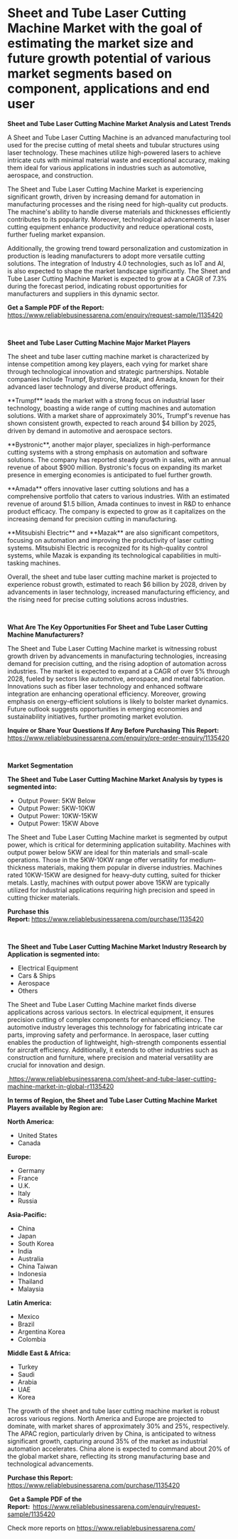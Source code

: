 <p><h1>Sheet and Tube Laser Cutting Machine Market with the goal of estimating the market size and future growth potential of various market segments based on component, applications and end user</h1></p><p><strong>Sheet and Tube Laser Cutting Machine Market Analysis and Latest Trends</strong></p>
<p><p>A Sheet and Tube Laser Cutting Machine is an advanced manufacturing tool used for the precise cutting of metal sheets and tubular structures using laser technology. These machines utilize high-powered lasers to achieve intricate cuts with minimal material waste and exceptional accuracy, making them ideal for various applications in industries such as automotive, aerospace, and construction.</p><p>The Sheet and Tube Laser Cutting Machine Market is experiencing significant growth, driven by increasing demand for automation in manufacturing processes and the rising need for high-quality cut products. The machine's ability to handle diverse materials and thicknesses efficiently contributes to its popularity. Moreover, technological advancements in laser cutting equipment enhance productivity and reduce operational costs, further fueling market expansion.</p><p>Additionally, the growing trend toward personalization and customization in production is leading manufacturers to adopt more versatile cutting solutions. The integration of Industry 4.0 technologies, such as IoT and AI, is also expected to shape the market landscape significantly. The Sheet and Tube Laser Cutting Machine Market is expected to grow at a CAGR of 7.3% during the forecast period, indicating robust opportunities for manufacturers and suppliers in this dynamic sector.</p></p>
<p><strong>Get a Sample PDF of the Report:&nbsp;</strong> <a href="https://www.reliablebusinessarena.com/enquiry/request-sample/1135420?utm_campaign=2721&utm_medium=2&utm_source=Github&utm_content=ia&utm_term=28022025&utm_id=sheet-and-tube-laser-cutting-machine">https://www.reliablebusinessarena.com/enquiry/request-sample/1135420</a></p>
<p>&nbsp;</p>
<p><strong>Sheet and Tube Laser Cutting Machine Major Market Players</strong></p>
<p><p>The sheet and tube laser cutting machine market is characterized by intense competition among key players, each vying for market share through technological innovation and strategic partnerships. Notable companies include Trumpf, Bystronic, Mazak, and Amada, known for their advanced laser technology and diverse product offerings.</p><p>**Trumpf** leads the market with a strong focus on industrial laser technology, boasting a wide range of cutting machines and automation solutions. With a market share of approximately 30%, Trumpf's revenue has shown consistent growth, expected to reach around $4 billion by 2025, driven by demand in automotive and aerospace sectors.</p><p>**Bystronic**, another major player, specializes in high-performance cutting systems with a strong emphasis on automation and software solutions. The company has reported steady growth in sales, with an annual revenue of about $900 million. Bystronic's focus on expanding its market presence in emerging economies is anticipated to fuel further growth.</p><p>**Amada** offers innovative laser cutting solutions and has a comprehensive portfolio that caters to various industries. With an estimated revenue of around $1.5 billion, Amada continues to invest in R&D to enhance product efficacy. The company is expected to grow as it capitalizes on the increasing demand for precision cutting in manufacturing.</p><p>**Mitsubishi Electric** and **Mazak** are also significant competitors, focusing on automation and improving the productivity of laser cutting systems. Mitsubishi Electric is recognized for its high-quality control systems, while Mazak is expanding its technological capabilities in multi-tasking machines.</p><p>Overall, the sheet and tube laser cutting machine market is projected to experience robust growth, estimated to reach $6 billion by 2028, driven by advancements in laser technology, increased manufacturing efficiency, and the rising need for precise cutting solutions across industries.</p></p>
<p>&nbsp;</p>
<p><strong>What Are The Key Opportunities For Sheet and Tube Laser Cutting Machine Manufacturers?</strong></p>
<p><p>The Sheet and Tube Laser Cutting Machine market is witnessing robust growth driven by advancements in manufacturing technologies, increasing demand for precision cutting, and the rising adoption of automation across industries. The market is expected to expand at a CAGR of over 5% through 2028, fueled by sectors like automotive, aerospace, and metal fabrication. Innovations such as fiber laser technology and enhanced software integration are enhancing operational efficiency. Moreover, growing emphasis on energy-efficient solutions is likely to bolster market dynamics. Future outlook suggests opportunities in emerging economies and sustainability initiatives, further promoting market evolution.</p></p>
<p><strong>Inquire or Share Your Questions If Any Before Purchasing This Report:</strong> <a href="https://www.reliablebusinessarena.com/enquiry/pre-order-enquiry/1135420?utm_campaign=2721&utm_medium=2&utm_source=Github&utm_content=ia&utm_term=28022025&utm_id=sheet-and-tube-laser-cutting-machine">https://www.reliablebusinessarena.com/enquiry/pre-order-enquiry/1135420</a></p>
<p>&nbsp;</p>
<p><strong>Market Segmentation</strong></p>
<p><strong>The Sheet and Tube Laser Cutting Machine Market Analysis by types is segmented into:</strong></p>
<p><ul><li>Output Power: 5KW Below</li><li>Output Power: 5KW-10KW</li><li>Output Power: 10KW-15KW</li><li>Output Power: 15KW Above</li></ul></p>
<p><p>The Sheet and Tube Laser Cutting Machine market is segmented by output power, which is critical for determining application suitability. Machines with output power below 5KW are ideal for thin materials and small-scale operations. Those in the 5KW-10KW range offer versatility for medium-thickness materials, making them popular in diverse industries. Machines rated 10KW-15KW are designed for heavy-duty cutting, suited for thicker metals. Lastly, machines with output power above 15KW are typically utilized for industrial applications requiring high precision and speed in cutting thicker materials.</p></p>
<p><strong>Purchase this Report:&nbsp;</strong><a href="https://www.reliablebusinessarena.com/purchase/1135420?utm_campaign=2721&utm_medium=2&utm_source=Github&utm_content=ia&utm_term=28022025&utm_id=sheet-and-tube-laser-cutting-machine">https://www.reliablebusinessarena.com/purchase/1135420</a></p>
<p>&nbsp;</p>
<p><strong>The Sheet and Tube Laser Cutting Machine Market Industry Research by Application is segmented into:</strong></p>
<p><ul><li>Electrical Equipment</li><li>Cars & Ships</li><li>Aerospace</li><li>Others</li></ul></p>
<p><p>The Sheet and Tube Laser Cutting Machine market finds diverse applications across various sectors. In electrical equipment, it ensures precision cutting of complex components for enhanced efficiency. The automotive industry leverages this technology for fabricating intricate car parts, improving safety and performance. In aerospace, laser cutting enables the production of lightweight, high-strength components essential for aircraft efficiency. Additionally, it extends to other industries such as construction and furniture, where precision and material versatility are crucial for innovation and design.</p></p>
<p><a href="https://www.reliablebusinessarena.com/sheet-and-tube-laser-cutting-machine-market-in-global-r1135420?utm_campaign=2721&utm_medium=2&utm_source=Github&utm_content=ia&utm_term=28022025&utm_id=sheet-and-tube-laser-cutting-machine">&nbsp;https://www.reliablebusinessarena.com/sheet-and-tube-laser-cutting-machine-market-in-global-r1135420</a></p>
<p><strong>In terms of Region, the Sheet and Tube Laser Cutting Machine Market Players available by Region are:</strong></p>
<p>
    <p> <strong> North America: </strong>
        <ul>
            <li>United States</li>
            <li>Canada</li>
        </ul>
        </p> 
    <p> <strong> Europe: </strong>
        <ul>
            <li>Germany</li>
            <li>France</li>
            <li>U.K.</li>
            <li>Italy</li>
            <li>Russia</li>
        </ul>
        </p> 
    <p> <strong> Asia-Pacific: </strong>
        <ul>
            <li>China</li>
            <li>Japan</li>
            <li>South Korea</li>
            <li>India</li>
            <li>Australia</li>
            <li>China Taiwan</li>
            <li>Indonesia</li>
            <li>Thailand</li>
            <li>Malaysia</li>
        </ul>
        </p> 
    <p> <strong> Latin America: </strong>
        <ul>
            <li>Mexico</li>
            <li>Brazil</li>
            <li>Argentina Korea</li>
            <li>Colombia</li>
        </ul>
        </p> 
    <p> <strong> Middle East & Africa: </strong>
        <ul>
            <li>Turkey</li>
            <li>Saudi</li>
            <li>Arabia</li>
            <li>UAE</li>
            <li>Korea</li>
        </ul>
    </p>
    </p>
<p><p>The growth of the sheet and tube laser cutting machine market is robust across various regions. North America and Europe are projected to dominate, with market shares of approximately 30% and 25%, respectively. The APAC region, particularly driven by China, is anticipated to witness significant growth, capturing around 35% of the market as industrial automation accelerates. China alone is expected to command about 20% of the global market share, reflecting its strong manufacturing base and technological advancements.</p></p>
<p><strong>Purchase this Report: </strong><a href="https://www.reliablebusinessarena.com/purchase/1135420?utm_campaign=2721&utm_medium=2&utm_source=Github&utm_content=ia&utm_term=28022025&utm_id=sheet-and-tube-laser-cutting-machine">https://www.reliablebusinessarena.com/purchase/1135420</a></p>
<p>&nbsp;<strong>Get a Sample PDF of the Report:&nbsp;&nbsp;</strong><a href="https://www.reliablebusinessarena.com/enquiry/request-sample/1135420?utm_campaign=2721&utm_medium=2&utm_source=Github&utm_content=ia&utm_term=28022025&utm_id=sheet-and-tube-laser-cutting-machine">https://www.reliablebusinessarena.com/enquiry/request-sample/1135420</a></p>
<p><strong></strong></p>
<p>Check more reports on <a href="https://www.reliablebusinessarena.com/?utm_campaign=2721&utm_medium=2&utm_source=Github&utm_content=ia&utm_term=28022025&utm_id=sheet-and-tube-laser-cutting-machine">https://www.reliablebusinessarena.com/</a></p>